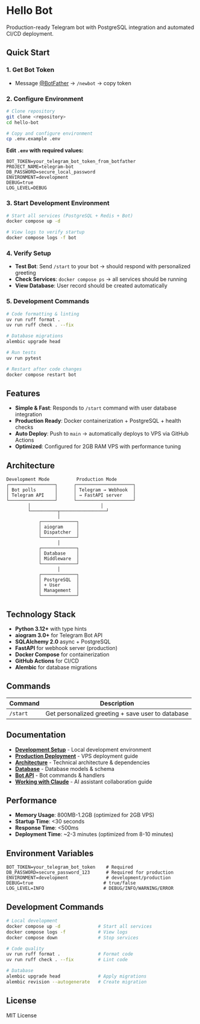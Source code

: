 # Hello Bot

Production-ready Telegram bot with PostgreSQL integration and automated CI/CD deployment.

## Quick Start

### 1. Get Bot Token

- Message [@BotFather](https://t.me/botfather) → `/newbot` → copy token

### 2. Configure Environment

```bash
# Clone repository
git clone <repository>
cd hello-bot

# Copy and configure environment
cp .env.example .env
```

**Edit `.env` with required values:**

```env
BOT_TOKEN=your_telegram_bot_token_from_botfather
PROJECT_NAME=telegram-bot
DB_PASSWORD=secure_local_password
ENVIRONMENT=development
DEBUG=true
LOG_LEVEL=DEBUG
```

### 3. Start Development Environment

```bash
# Start all services (PostgreSQL + Redis + Bot)
docker compose up -d

# View logs to verify startup
docker compose logs -f bot
```

### 4. Verify Setup

- **Test Bot**: Send `/start` to your bot → should respond with personalized greeting
- **Check Services**: `docker compose ps` → all services should be running
- **View Database**: User record should be created automatically

### 5. Development Commands

```bash
# Code formatting & linting
uv run ruff format .
uv run ruff check . --fix

# Database migrations
alembic upgrade head

# Run tests
uv run pytest

# Restart after code changes
docker compose restart bot
```

## Features

- **Simple & Fast**: Responds to `/start` command with user database integration
- **Production Ready**: Docker containerization + PostgreSQL + health checks
- **Auto Deploy**: Push to `main` → automatically deploys to VPS via GitHub Actions
- **Optimized**: Configured for 2GB RAM VPS with performance tuning

## Architecture

```
Development Mode          Production Mode
┌─────────────────┐      ┌─────────────────────┐
│ Bot polls       │      │ Telegram → Webhook  │
│ Telegram API    │      │ → FastAPI server    │
└─────────────────┘      └─────────────────────┘
        │                          │
        └──────────┬─────────────────┘
                   │
            ┌─────────────┐
            │ aiogram     │
            │ Dispatcher  │
            └─────────────┘
                   │
            ┌─────────────┐
            │ Database    │
            │ Middleware  │
            └─────────────┘
                   │
            ┌─────────────┐
            │ PostgreSQL  │
            │ + User      │
            │ Management  │
            └─────────────┘
```

## Technology Stack

- **Python 3.12+** with type hints
- **aiogram 3.0+** for Telegram Bot API
- **SQLAlchemy 2.0** async + PostgreSQL
- **FastAPI** for webhook server (production)
- **Docker Compose** for containerization
- **GitHub Actions** for CI/CD
- **Alembic** for database migrations

## Commands

| Command  | Description                                       |
| -------- | ------------------------------------------------- |
| `/start` | Get personalized greeting + save user to database |

## Documentation

- **[Development Setup](docs/DEVELOPMENT.md)** - Local development environment
- **[Production Deployment](docs/DEPLOYMENT.md)** - VPS deployment guide
- **[Architecture](docs/ARCHITECTURE.md)** - Technical architecture & dependencies
- **[Database](docs/DATABASE.md)** - Database models & schema
- **[Bot API](docs/API.md)** - Bot commands & handlers
- **[Working with Claude](CLAUDE.md)** - AI assistant collaboration guide

## Performance

- **Memory Usage**: 800MB-1.2GB (optimized for 2GB VPS)
- **Startup Time**: <30 seconds
- **Response Time**: <500ms
- **Deployment Time**: ~2-3 minutes (optimized from 8-10 minutes)

## Environment Variables

```env
BOT_TOKEN=your_telegram_bot_token    # Required
DB_PASSWORD=secure_password_123      # Required for production
ENVIRONMENT=development              # development/production
DEBUG=true                          # true/false
LOG_LEVEL=INFO                      # DEBUG/INFO/WARNING/ERROR
```

## Development Commands

```bash
# Local development
docker compose up -d              # Start all services
docker compose logs -f            # View logs
docker compose down               # Stop services

# Code quality
uv run ruff format .              # Format code
uv run ruff check . --fix         # Lint code

# Database
alembic upgrade head              # Apply migrations
alembic revision --autogenerate   # Create migration
```

## License

MIT License
